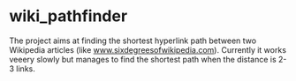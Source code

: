 # wiki_pathfinder
The project aims at finding the shortest hyperlink path between two Wikipedia articles (like www.sixdegreesofwikipedia.com). Currently it works veeery slowly but manages to find the shortest path when the distance is 2-3 links.
